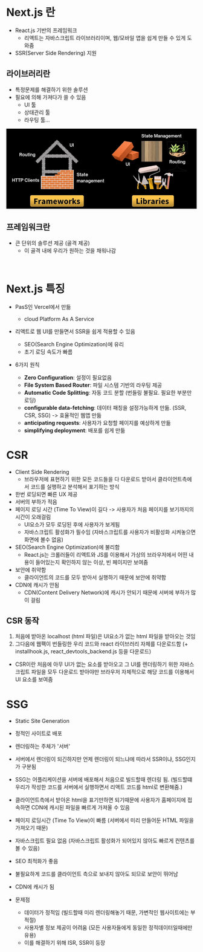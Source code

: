 # Next.js 란

- React.js 기반의 프레임워크
  - 리액트는 자바스크립트 라이브러리이며, 웹/모바일 앱을 쉽게 만들 수 있게 도와줌
- SSR(Server Side Rendering) 지원

## 라이브러리란

- 특정문제를 해결하기 위한 솔루션
- 필요에 의해 가져다가 쓸 수 있음
  - UI 툴
  - 상태관리 툴
  - 라우팅 툴...

![img.png](img.png)

## 프레임워크란

- 큰 단위의 솔루션 제공 (골격 제공)
  - 이 골격 내에 우리가 원하는 것을 채워나감

<br>

# Next.js 특징

- PasS인 Vercel에서 만듦

  - cloud Platform As A Service

- 리액트로 웹 UI를 만들면서 SSR을 쉽게 적용할 수 있음

  - SEO(Search Engine Optimization)에 유리
  - 초기 로딩 속도가 빠름

- 6가지 원칙
  - **Zero Configuration**: 설정이 필요없음
  - **File System Based Router**: 파일 시스템 기반의 라우팅 제공
  - **Automatic Code Splitting**: 자동 코드 분할 (번들링 불필요. 필요한 부분만 로딩)
  - **configurable data-fetching**: 데이터 패칭을 설정가능하게 만듦. (SSR, CSR, SSG) -> 효율적인 웹앱 만듦
  - **anticipating requests**: 사용자가 요청할 페이지를 예상하게 만듦
  - **simplifying deployment**: 배포를 쉽게 만듦

# CSR

- Client Side Rendering
  - 브라우저에 표현하기 위한 모든 코드들을 다 다운로드 받아서 클라이언트측에서 코드를 실행하고 분석해서 표기하는 방식
- 한번 로딩되면 빠른 UX 제공
- 서버의 부하가 적음
- 페이지 로딩 시간 (Time To View)이 길다 -> 사용자가 처음 페이지를 보기까지의 시간이 오래걸림
  - UI요소가 모두 로딩된 후에 사용자가 보게됨
  - 자바스크립트 활성화가 필수임 (자바스크립트를 사용자가 비활성화 시켜놓으면 화면에 볼수 없음)
- SEO(Search Engine Optimization)에 불리함
  - React.js는 크롤러들이 리액트와 JS를 이용해서 가상의 브라우저에서 어떤 내용이 들어있는지 확인하지 않는 이상, 빈 페이지만 보여줌
- 보안에 취약함
  - 클라이언트의 코드를 모두 받아서 실행하기 때문에 보안에 취약함
- CDN에 캐시가 안됨
  - CDN(Content Delivery Network)에 캐시가 안되기 때문에 서버에 부하가 많이 걸림

## CSR 동작

1. 처음에 받아온 localhost (html 파일)은 UI요소가 없는 html 파일을 받아오는 것임
2. 그다음에 웹팩이 번들링한 우리 코드와 react 라이브러리 자체를 다운로드함
   (+ installhook.js, react_devtools_backend.js 등을 다운로드)

- CSR이란 처음에 아무 UI가 없는 요소를 받아오고 그 UI를 렌더링하기 위한 자바스크립트 파일을 모두 다운로드 받아야만 브라우저 자체적으로 해당 코드를 이용해서 UI 요소를 보여줌

# SSG

- Static Site Generation
- 정적인 사이트로 배포
- 렌더링하는 주체가 '서버'
- 서버에서 렌더링이 되긴하지만 언제 렌더링이 되느냐에 따라서 SSR이냐, SSG인지가 구분됨
- SSG는 어플리케이션을 서버에 배포해서 처음으로 빌드할때 렌더링 됨.
  (빌드할떄 우리가 작성한 코드를 서버에서 실행하면서 리액트 코드를 html로 변환해줌.)
- 클라이언트측에서 받아온 html을 표기만하면 되기때문에 사용자가 홈페이지에 접속하면 CDN에 캐시된 파일을 빠르게 가져올 수 있음
- 페이지 로딩시간 (Time To View)이 빠름
  (서버에서 미리 만들어둔 HTML 파일을 가져오기 때문)
- 자바스크립트 필요 없음
  (자바스크립트 활성화가 되어있지 않아도 빠르게 컨텐츠를 볼 수 있음)
- SEO 최적화가 좋음
- 불필요하게 코드를 클라이언트 측으로 보내지 않아도 되므로 보안이 뛰어남
- CDN에 캐시가 됨

- 문제점
  - 데이터가 정적임 (빌드할때 미리 렌더링해놓기 때문, 가변적인 웹사이트에는 부적절)
  - 사용자별 정보 제공이 어려움 (모든 사용자들에게 동일한 정적데이터일때에만 유용)
  - 이를 해결하기 위해 ISR, SSR이 등장
